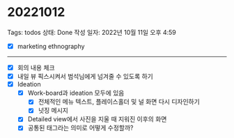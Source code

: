 # 20221012

Tags: todos
상태: Done
작성 일자: 2022년 10월 11일 오후 4:59

- [x]  marketing ethnography

---

- [x]  회의 내용 체크
- [x]  내일 뷰 픽스시켜서 범석님에게 넘겨줄 수 있도록 하기
- [x]  Ideation
    - [x]  Work-board과 ideation 모두에 있음
        - [x]  전체적인 메뉴 텍스트, 플레이스홀더 및 널 화면 다시 디자인하기
        - [x]  넛징 메시지
    - [x]  Detailed view에서 사진을 지울 때 지워진 이후의 화면
    - [x]  공통된 태그라는 의미로 어떻게 수정할까?